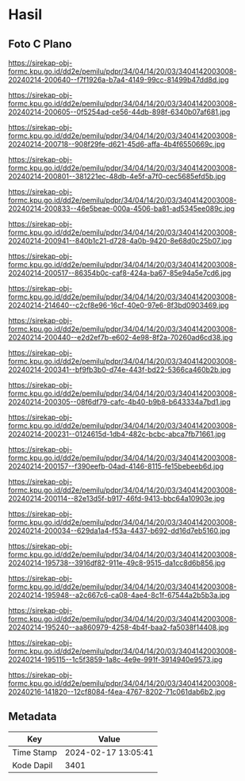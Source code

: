# Hasil

## Foto C Plano

https://sirekap-obj-formc.kpu.go.id/dd2e/pemilu/pdpr/34/04/14/20/03/3404142003008-20240214-200640--f7f1926a-b7a4-4149-99cc-81499b47dd8d.jpg

https://sirekap-obj-formc.kpu.go.id/dd2e/pemilu/pdpr/34/04/14/20/03/3404142003008-20240214-200605--0f5254ad-ce56-44db-898f-6340b07af681.jpg

https://sirekap-obj-formc.kpu.go.id/dd2e/pemilu/pdpr/34/04/14/20/03/3404142003008-20240214-200718--908f29fe-d621-45d6-affa-4b4f6550669c.jpg

https://sirekap-obj-formc.kpu.go.id/dd2e/pemilu/pdpr/34/04/14/20/03/3404142003008-20240214-200801--381221ec-48db-4e5f-a7f0-cec5685efd5b.jpg

https://sirekap-obj-formc.kpu.go.id/dd2e/pemilu/pdpr/34/04/14/20/03/3404142003008-20240214-200833--46e5beae-000a-4506-ba81-ad5345ee089c.jpg

https://sirekap-obj-formc.kpu.go.id/dd2e/pemilu/pdpr/34/04/14/20/03/3404142003008-20240214-200941--840b1c21-d728-4a0b-9420-8e68d0c25b07.jpg

https://sirekap-obj-formc.kpu.go.id/dd2e/pemilu/pdpr/34/04/14/20/03/3404142003008-20240214-200517--86354b0c-caf8-424a-ba67-85e94a5e7cd6.jpg

https://sirekap-obj-formc.kpu.go.id/dd2e/pemilu/pdpr/34/04/14/20/03/3404142003008-20240214-214640--c2cf8e96-16cf-40e0-97e6-8f3bd0903469.jpg

https://sirekap-obj-formc.kpu.go.id/dd2e/pemilu/pdpr/34/04/14/20/03/3404142003008-20240214-200440--e2d2ef7b-e602-4e98-8f2a-70260ad6cd38.jpg

https://sirekap-obj-formc.kpu.go.id/dd2e/pemilu/pdpr/34/04/14/20/03/3404142003008-20240214-200341--bf9fb3b0-d74e-443f-bd22-5366ca460b2b.jpg

https://sirekap-obj-formc.kpu.go.id/dd2e/pemilu/pdpr/34/04/14/20/03/3404142003008-20240214-200305--08f6df79-cafc-4b40-b9b8-b643334a7bd1.jpg

https://sirekap-obj-formc.kpu.go.id/dd2e/pemilu/pdpr/34/04/14/20/03/3404142003008-20240214-200231--0124615d-1db4-482c-bcbc-abca7fb71661.jpg

https://sirekap-obj-formc.kpu.go.id/dd2e/pemilu/pdpr/34/04/14/20/03/3404142003008-20240214-200157--f390eefb-04ad-4146-8115-fe15bebeeb6d.jpg

https://sirekap-obj-formc.kpu.go.id/dd2e/pemilu/pdpr/34/04/14/20/03/3404142003008-20240214-200114--82e13d5f-b917-46fd-9413-bbc64a10903e.jpg

https://sirekap-obj-formc.kpu.go.id/dd2e/pemilu/pdpr/34/04/14/20/03/3404142003008-20240214-200034--629da1a4-f53a-4437-b692-dd16d7eb5160.jpg

https://sirekap-obj-formc.kpu.go.id/dd2e/pemilu/pdpr/34/04/14/20/03/3404142003008-20240214-195738--3916df82-911e-49c8-9515-da1cc8d6b856.jpg

https://sirekap-obj-formc.kpu.go.id/dd2e/pemilu/pdpr/34/04/14/20/03/3404142003008-20240214-195948--a2c667c6-ca08-4ae4-8c1f-67544a2b5b3a.jpg

https://sirekap-obj-formc.kpu.go.id/dd2e/pemilu/pdpr/34/04/14/20/03/3404142003008-20240214-195240--aa860979-4258-4b4f-baa2-fa5038f14408.jpg

https://sirekap-obj-formc.kpu.go.id/dd2e/pemilu/pdpr/34/04/14/20/03/3404142003008-20240214-195115--1c5f3859-1a8c-4e9e-991f-3914940e9573.jpg

https://sirekap-obj-formc.kpu.go.id/dd2e/pemilu/pdpr/34/04/14/20/03/3404142003008-20240216-141820--12cf8084-f4ea-4767-8202-71c061dab6b2.jpg


## Metadata

| Key        | Value               |
| ---------- | ------------------- |
| Time Stamp | 2024-02-17 13:05:41 |
| Kode Dapil | 3401                |



